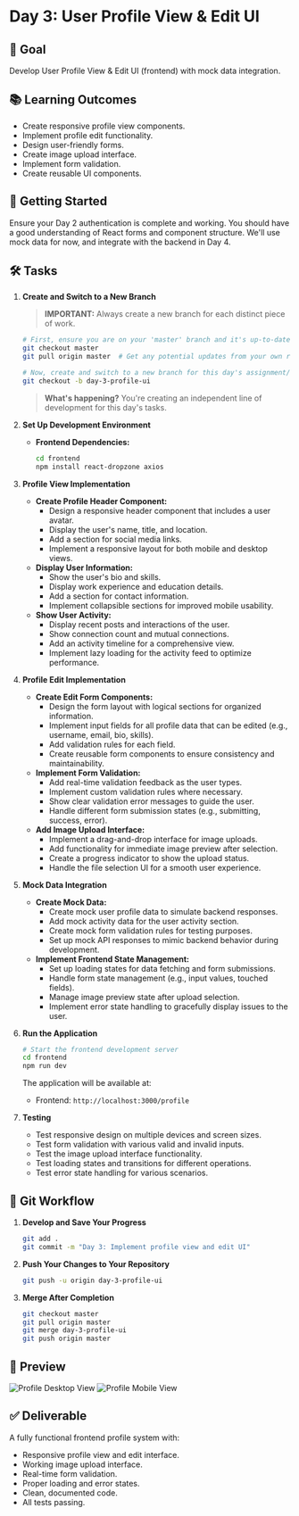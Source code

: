 # Day 3: User Profile View & Edit UI

## 🎯 Goal

Develop User Profile View & Edit UI (frontend) with mock data integration.

## 📚 Learning Outcomes

- Create responsive profile view components.
- Implement profile edit functionality.
- Design user-friendly forms.
- Create image upload interface.
- Implement form validation.
- Create reusable UI components.

## 🚀 Getting Started

Ensure your Day 2 authentication is complete and working. You should have a good understanding of React forms and component structure. We'll use mock data for now, and integrate with the backend in Day 4.

## 🛠️ Tasks

1.  **Create and Switch to a New Branch**

    > **IMPORTANT:** Always create a new branch for each distinct piece of work.

    ```bash
    # First, ensure you are on your 'master' branch and it's up-to-date
    git checkout master
    git pull origin master  # Get any potential updates from your own repository's master

    # Now, create and switch to a new branch for this day's assignment/feature
    git checkout -b day-3-profile-ui
    ```

    > **What's happening?** You're creating an independent line of development for this day's tasks.

2.  **Set Up Development Environment**

    - **Frontend Dependencies:**
      ```bash
      cd frontend
      npm install react-dropzone axios
      ```

3.  **Profile View Implementation**

    - **Create Profile Header Component:**
      - Design a responsive header component that includes a user avatar.
      - Display the user's name, title, and location.
      - Add a section for social media links.
      - Implement a responsive layout for both mobile and desktop views.
    - **Display User Information:**
      - Show the user's bio and skills.
      - Display work experience and education details.
      - Add a section for contact information.
      - Implement collapsible sections for improved mobile usability.
    - **Show User Activity:**
      - Display recent posts and interactions of the user.
      - Show connection count and mutual connections.
      - Add an activity timeline for a comprehensive view.
      - Implement lazy loading for the activity feed to optimize performance.

4.  **Profile Edit Implementation**

    - **Create Edit Form Components:**
      - Design the form layout with logical sections for organized information.
      - Implement input fields for all profile data that can be edited (e.g., username, email, bio, skills).
      - Add validation rules for each field.
      - Create reusable form components to ensure consistency and maintainability.
    - **Implement Form Validation:**
      - Add real-time validation feedback as the user types.
      - Implement custom validation rules where necessary.
      - Show clear validation error messages to guide the user.
      - Handle different form submission states (e.g., submitting, success, error).
    - **Add Image Upload Interface:**
      - Implement a drag-and-drop interface for image uploads.
      - Add functionality for immediate image preview after selection.
      - Create a progress indicator to show the upload status.
      - Handle the file selection UI for a smooth user experience.

5.  **Mock Data Integration**

    - **Create Mock Data:**
      - Create mock user profile data to simulate backend responses.
      - Add mock activity data for the user activity section.
      - Create mock form validation rules for testing purposes.
      - Set up mock API responses to mimic backend behavior during development.
    - **Implement Frontend State Management:**
      - Set up loading states for data fetching and form submissions.
      - Handle form state management (e.g., input values, touched fields).
      - Manage image preview state after upload selection.
      - Implement error state handling to gracefully display issues to the user.

6.  **Run the Application**

    ```bash
    # Start the frontend development server
    cd frontend
    npm run dev
    ```

    The application will be available at:

    - Frontend: `http://localhost:3000/profile`

7.  **Testing**

    - Test responsive design on multiple devices and screen sizes.
    - Test form validation with various valid and invalid inputs.
    - Test the image upload interface functionality.
    - Test loading states and transitions for different operations.
    - Test error state handling for various scenarios.

## 🔄 Git Workflow

1.  **Develop and Save Your Progress**

    ```bash
    git add .
    git commit -m "Day 3: Implement profile view and edit UI"
    ```

2.  **Push Your Changes to Your Repository**

    ```bash
    git push -u origin day-3-profile-ui
    ```

3.  **Merge After Completion**

    ```bash
    git checkout master
    git pull origin master
    git merge day-3-profile-ui
    git push origin master
    ```

## 📸 Preview

![Profile Desktop View](profile-desk.png)
![Profile Mobile View](profile-mobile.png)

## ✅ Deliverable

A fully functional frontend profile system with:

- Responsive profile view and edit interface.
- Working image upload interface.
- Real-time form validation.
- Proper loading and error states.
- Clean, documented code.
- All tests passing.
